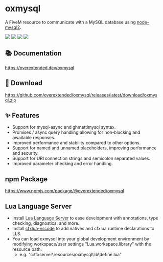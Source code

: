 # oxmysql

A FiveM resource to communicate with a MySQL database using [node-mysql2](https://github.com/sidorares/node-mysql2).

![](https://img.shields.io/github/downloads/overextended/oxmysql/total?logo=github)
![](https://img.shields.io/github/downloads/overextended/oxmysql/latest/total?logo=github)
![](https://img.shields.io/github/contributors/overextended/oxmysql?logo=github)
![](https://img.shields.io/github/v/release/overextended/oxmysql?logo=github) 

## 📚 Documentation

https://overextended.dev/oxmysql

## 💾 Download

https://github.com/overextended/oxmysql/releases/latest/download/oxmysql.zip

## ✨ Features

- Support for mysql-async and ghmattimysql syntax.
- Promises / async query handling allowing for non-blocking and awaitable responses.
- Improved performance and stability compared to other options.
- Support for named and unnamed placeholders, improving performance and security.
- Support for URI connection strings and semicolon separated values.
- Improved parameter checking and error handling.

## npm Package

https://www.npmjs.com/package/@overextended/oxmysql

## Lua Language Server

- Install [Lua Language Server](https://marketplace.visualstudio.com/items?itemName=sumneko.lua) to ease development with annotations, type checking, diagnostics, and more.
- Install [cfxlua-vscode](https://marketplace.visualstudio.com/items?itemName=overextended.cfxlua-vscode) to add natives and cfxlua runtime declarations to LLS.
- You can load oxmysql into your global development environment by modifying workspace/user settings "Lua.workspace.library" with the resource path.
  - e.g. "c:\\fxserver\\resources\\oxmysql\\lib\\define.lua"
